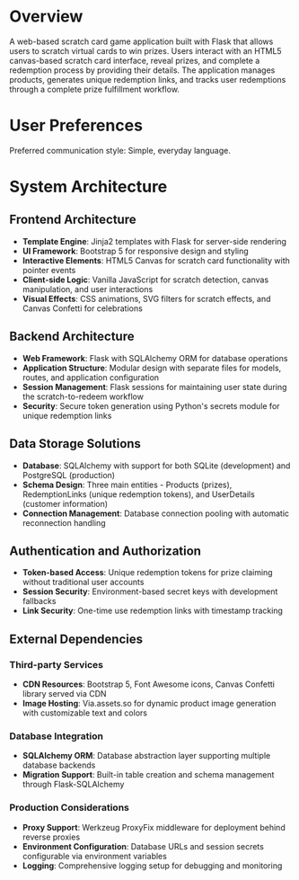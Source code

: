# Overview

A web-based scratch card game application built with Flask that allows users to scratch virtual cards to win prizes. Users interact with an HTML5 canvas-based scratch card interface, reveal prizes, and complete a redemption process by providing their details. The application manages products, generates unique redemption links, and tracks user redemptions through a complete prize fulfillment workflow.

# User Preferences

Preferred communication style: Simple, everyday language.

# System Architecture

## Frontend Architecture
- **Template Engine**: Jinja2 templates with Flask for server-side rendering
- **UI Framework**: Bootstrap 5 for responsive design and styling
- **Interactive Elements**: HTML5 Canvas for scratch card functionality with pointer events
- **Client-side Logic**: Vanilla JavaScript for scratch detection, canvas manipulation, and user interactions
- **Visual Effects**: CSS animations, SVG filters for scratch effects, and Canvas Confetti for celebrations

## Backend Architecture
- **Web Framework**: Flask with SQLAlchemy ORM for database operations
- **Application Structure**: Modular design with separate files for models, routes, and application configuration
- **Session Management**: Flask sessions for maintaining user state during the scratch-to-redeem workflow
- **Security**: Secure token generation using Python's secrets module for unique redemption links

## Data Storage Solutions
- **Database**: SQLAlchemy with support for both SQLite (development) and PostgreSQL (production)
- **Schema Design**: Three main entities - Products (prizes), RedemptionLinks (unique redemption tokens), and UserDetails (customer information)
- **Connection Management**: Database connection pooling with automatic reconnection handling

## Authentication and Authorization
- **Token-based Access**: Unique redemption tokens for prize claiming without traditional user accounts
- **Session Security**: Environment-based secret keys with development fallbacks
- **Link Security**: One-time use redemption links with timestamp tracking

## External Dependencies

### Third-party Services
- **CDN Resources**: Bootstrap 5, Font Awesome icons, Canvas Confetti library served via CDN
- **Image Hosting**: Via.assets.so for dynamic product image generation with customizable text and colors

### Database Integration
- **SQLAlchemy ORM**: Database abstraction layer supporting multiple database backends
- **Migration Support**: Built-in table creation and schema management through Flask-SQLAlchemy

### Production Considerations
- **Proxy Support**: Werkzeug ProxyFix middleware for deployment behind reverse proxies
- **Environment Configuration**: Database URLs and session secrets configurable via environment variables
- **Logging**: Comprehensive logging setup for debugging and monitoring